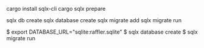 cargo install sqlx-cli
cargo sqlx prepare


sqlx db create
sqlx database create
sqlx migrate add <NAME>
sqlx migrate run


$ export DATABASE_URL="sqlite:raffler.sqlite"
$ sqlx database create
$ sqlx migrate run